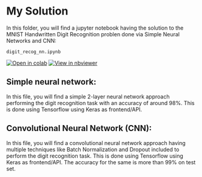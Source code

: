 # My Solution

In this folder, you will find a jupyter notebook having the solution to the MNIST Handwritten Digit Recognition problen done via Simple Neural Networks and CNN:



`digit_recog_nn.ipynb`

[![Open in colab](https://colab.research.google.com/assets/colab-badge.svg)](https://colab.research.google.com/github/gimseng/99-ML-Learning-Projects/blob/master/003/solution/digit_recog_nn.ipynb)
[![View in nbviewer](https://github.com/jupyter/design/blob/master/logos/Badges/nbviewer_badge.svg)](https://nbviewer.jupyter.org/github/gimseng/99-ML-Learning-Projects/blob/master/003/solution/digit_recog_nn.ipynb)

## Simple neural network: 

In this file, you will find a simple 2-layer neural network approach performing the digit recognition task with an accuracy of around 98%. This is done using Tensorflow using Keras as frontend/API.


## Convolutional Neural Network (CNN):

In this file, you will find a convolutional neural network approach having multiple techniques like Batch Normalization and Dropout included to perform the digit recognition task. This is done using Tensorflow using Keras as frontend/API.
The accuracy for the same is more than 99% on test set.
